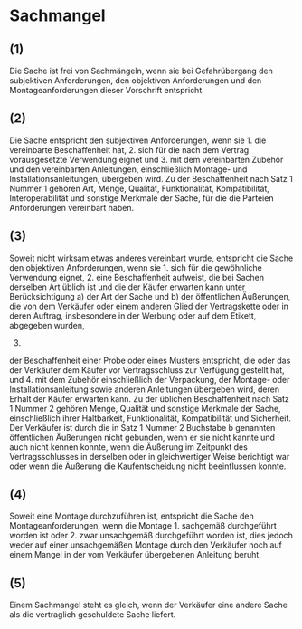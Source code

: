 # Sachmangel



## (1)

 Die Sache ist frei von Sachmängeln, wenn sie bei Gefahrübergang den subjektiven Anforderungen, den objektiven Anforderungen und den Montageanforderungen dieser Vorschrift entspricht.

## (2)

 Die Sache entspricht den subjektiven Anforderungen, wenn sie  1.
 die vereinbarte Beschaffenheit hat,
 2.
 sich für die nach dem Vertrag vorausgesetzte Verwendung eignet und
 3.
 mit dem vereinbarten Zubehör und den vereinbarten Anleitungen, einschließlich Montage- und Installationsanleitungen, übergeben wird.
Zu der Beschaffenheit nach Satz 1 Nummer 1 gehören Art, Menge, Qualität, Funktionalität, Kompatibilität, Interoperabilität und sonstige Merkmale der Sache, für die die Parteien Anforderungen vereinbart haben.

## (3)

 Soweit nicht wirksam etwas anderes vereinbart wurde, entspricht die Sache den objektiven Anforderungen, wenn sie  1.
 sich für die gewöhnliche Verwendung eignet,
 2.
 eine Beschaffenheit aufweist, die bei Sachen derselben Art üblich ist und die der Käufer erwarten kann unter Berücksichtigung  a)
 der Art der Sache und
 b)
 der öffentlichen Äußerungen, die von dem Verkäufer oder einem anderen Glied der Vertragskette oder in deren Auftrag, insbesondere in der Werbung oder auf dem Etikett, abgegeben wurden,

 3.
 der Beschaffenheit einer Probe oder eines Musters entspricht, die oder das der Verkäufer dem Käufer vor Vertragsschluss zur Verfügung gestellt hat, und
 4.
 mit dem Zubehör einschließlich der Verpackung, der Montage- oder Installationsanleitung sowie anderen Anleitungen übergeben wird, deren Erhalt der Käufer erwarten kann.
Zu der üblichen Beschaffenheit nach Satz 1 Nummer 2 gehören Menge, Qualität und sonstige Merkmale der Sache, einschließlich ihrer Haltbarkeit, Funktionalität, Kompatibilität und Sicherheit. Der Verkäufer ist durch die in Satz 1 Nummer 2 Buchstabe b genannten öffentlichen Äußerungen nicht gebunden, wenn er sie nicht kannte und auch nicht kennen konnte, wenn die Äußerung im Zeitpunkt des Vertragsschlusses in derselben oder in gleichwertiger Weise berichtigt war oder wenn die Äußerung die Kaufentscheidung nicht beeinflussen konnte.

## (4)

 Soweit eine Montage durchzuführen ist, entspricht die Sache den Montageanforderungen, wenn die Montage  1.
 sachgemäß durchgeführt worden ist oder
 2.
 zwar unsachgemäß durchgeführt worden ist, dies jedoch weder auf einer unsachgemäßen Montage durch den Verkäufer noch auf einem Mangel in der vom Verkäufer übergebenen Anleitung beruht.


## (5)

 Einem Sachmangel steht es gleich, wenn der Verkäufer eine andere Sache als die vertraglich geschuldete Sache liefert. 

